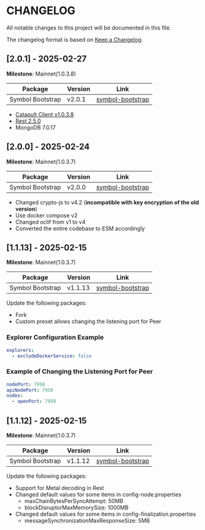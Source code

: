 # CHANGELOG

All notable changes to this project will be documented in this file.

The changelog format is based on [Keep a Changelog](https://keepachangelog.com/en/1.0.0/).

## [2.0.1] - 2025-02-27

**Milestone**: Mainnet(1.0.3.8)

| Package          | Version | Link                                                              |
| ---------------- | ------- | ----------------------------------------------------------------- |
| Symbol Bootstrap | v2.0.1  | [symbol-bootstrap](https://github.com/nemneshia/symbol-bootstrap) |

- [Catapult Client v1.0.3.8](https://github.com/symbol/symbol/releases/tag/client%2Fcatapult%2Fv1.0.3.8)
- [Rest 2.5.0](https://github.com/symbol/symbol/releases/tag/rest%2Fv2.5.0)
- MongoDB 7.0.17

## [2.0.0] - 2025-02-24

**Milestone**: Mainnet(1.0.3.7)

| Package          | Version | Link                                                              |
| ---------------- | ------- | ----------------------------------------------------------------- |
| Symbol Bootstrap | v2.0.0  | [symbol-bootstrap](https://github.com/nemneshia/symbol-bootstrap) |

- Changed crypto-js to v4.2 (**incompatible with key encryption of the old version**)
- Use docker compose v2
- Changed oclif from v1 to v4
- Converted the entire codebase to ESM accordingly

## [1.1.13] - 2025-02-15

**Milestone**: Mainnet(1.0.3.7)

| Package          | Version | Link                                                              |
| ---------------- | ------- | ----------------------------------------------------------------- |
| Symbol Bootstrap | v1.1.13 | [symbol-bootstrap](https://github.com/nemneshia/symbol-bootstrap) |

Update the following packages:

- Fork
- Custom preset allows changing the listening port for Peer

### Explorer Configuration Example

```yaml
explorers:
  - excludeDockerService: false
```

### Example of Changing the Listening Port for Peer

```yaml
nodePort: 7950
apiNodePort: 7950
nodes:
  - openPort: 7950
```

## [1.1.12] - 2025-02-15

**Milestone**: Mainnet(1.0.3.7)

| Package          | Version | Link                                                              |
| ---------------- | ------- | ----------------------------------------------------------------- |
| Symbol Bootstrap | v1.1.12 | [symbol-bootstrap](https://github.com/nemneshia/symbol-bootstrap) |

Update the following packages:

- Support for Metal decoding in Rest
- Changed default values for some items in config-node.properties
  - maxChainBytesPerSyncAttempt: 50MB
  - blockDisruptorMaxMemorySize: 1000MB
- Changed default values for some items in config-finalization.properties
  - messageSynchronizationMaxResponseSize: 5MB
